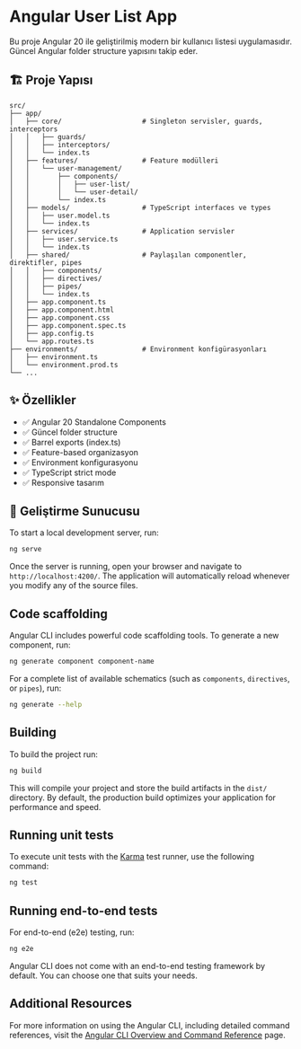 # Angular User List App

Bu proje Angular 20 ile geliştirilmiş modern bir kullanıcı listesi uygulamasıdır. Güncel Angular folder structure yapısını takip eder.

## 🏗️ Proje Yapısı

```text
src/
├── app/
│   ├── core/                    # Singleton servisler, guards, interceptors
│   │   ├── guards/
│   │   ├── interceptors/
│   │   └── index.ts
│   ├── features/                # Feature modülleri
│   │   └── user-management/
│   │       ├── components/
│   │       │   ├── user-list/
│   │       │   └── user-detail/
│   │       └── index.ts
│   ├── models/                  # TypeScript interfaces ve types
│   │   ├── user.model.ts
│   │   └── index.ts
│   ├── services/                # Application servisler
│   │   ├── user.service.ts
│   │   └── index.ts
│   ├── shared/                  # Paylaşılan componentler, direktifler, pipes
│   │   ├── components/
│   │   ├── directives/
│   │   ├── pipes/
│   │   └── index.ts
│   ├── app.component.ts
│   ├── app.component.html
│   ├── app.component.css
│   ├── app.component.spec.ts
│   ├── app.config.ts
│   └── app.routes.ts
├── environments/                # Environment konfigürasyonları
│   ├── environment.ts
│   └── environment.prod.ts
└── ...
```

## ✨ Özellikler

- ✅ Angular 20 Standalone Components
- ✅ Güncel folder structure
- ✅ Barrel exports (index.ts)
- ✅ Feature-based organizasyon
- ✅ Environment konfigurasyonu
- ✅ TypeScript strict mode
- ✅ Responsive tasarım

## 🚀 Geliştirme Sunucusu

To start a local development server, run:

```bash
ng serve
```

Once the server is running, open your browser and navigate to `http://localhost:4200/`. The application will automatically reload whenever you modify any of the source files.

## Code scaffolding

Angular CLI includes powerful code scaffolding tools. To generate a new component, run:

```bash
ng generate component component-name
```

For a complete list of available schematics (such as `components`, `directives`, or `pipes`), run:

```bash
ng generate --help
```

## Building

To build the project run:

```bash
ng build
```

This will compile your project and store the build artifacts in the `dist/` directory. By default, the production build optimizes your application for performance and speed.

## Running unit tests

To execute unit tests with the [Karma](https://karma-runner.github.io) test runner, use the following command:

```bash
ng test
```

## Running end-to-end tests

For end-to-end (e2e) testing, run:

```bash
ng e2e
```

Angular CLI does not come with an end-to-end testing framework by default. You can choose one that suits your needs.

## Additional Resources

For more information on using the Angular CLI, including detailed command references, visit the [Angular CLI Overview and Command Reference](https://angular.dev/tools/cli) page.
